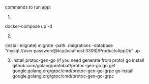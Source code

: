 commands to run app:

1.
docker-compose up -d

2.
(install migrate)
migrate -path ./migrations -database "mysql://user:password@tcp(localhost:3306)/ProductsAppDb" up

3. install protoc-gen-go (if you need generate from proto)
go install github.com/golang/protobuf/protoc-gen-go
go get google.golang.org/grpc/cmd/protoc-gen-go-grpc 
go install google.golang.org/grpc/cmd/protoc-gen-go-grpc

